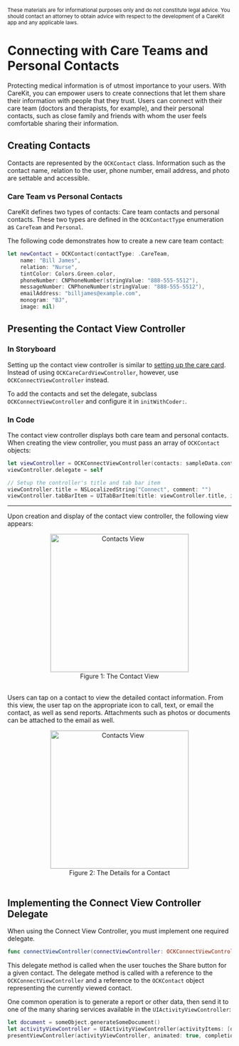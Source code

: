 <br/>
<sub>These materials are for informational purposes only and do not constitute legal advice. You should contact an attorney to obtain advice with respect to the development of a CareKit app and any applicable laws.</sub>

# Connecting with Care Teams and Personal Contacts
Protecting medical information is of utmost importance to your users. With CareKit, you can empower users to create connections that let them share their information with people that they trust. Users can connect with their care team (doctors and therapists, for example), and their personal contacts, such as close family and friends with whom the user feels comfortable sharing their information.

## Creating Contacts
Contacts are represented by the `OCKContact` class. Information such as the contact name, relation to the user, phone number, email address, and photo are settable and accessible.

### Care Team vs Personal Contacts
CareKit defines two types of contacts: Care team contacts and personal contacts. These two types are defined in the `OCKContactType` enumeration as `CareTeam` and `Personal`.

The following code demonstrates how to create a new care team contact:

```swift
let newContact = OCKContact(contactType: .CareTeam,
    name: "Bill James",
    relation: "Nurse",
    tintColor: Colors.Green.color,
    phoneNumber: CNPhoneNumber(stringValue: "888-555-5512"),
    messageNumber: CNPhoneNumber(stringValue: "888-555-5512"),
    emailAddress: "billjames@example.com",
    monogram: "BJ",
    image: nil)
```

## Presenting the Contact View Controller

### In Storyboard

Setting up the contact view controller is similar to [setting up the care card](../CreatingTheCareCard/CreatingTheCareCard.html#CreateAndPresentTheCareCard). Instead of using `OCKCareCardViewController`, however, use `OCKConnectViewController` instead.

To add the contacts and set the delegate, subclass `OCKConnectViewController` and configure it in `initWithCoder:`.

### In Code

The contact view controller displays both care team and personal contacts. When creating the view controller, you must pass an array of `OCKContact` objects:

```swift
let viewController = OCKConnectViewController(contacts: sampleData.contacts)
viewController.delegate = self

// Setup the controller's title and tab bar item
viewController.title = NSLocalizedString("Connect", comment: "")
viewController.tabBarItem = UITabBarItem(title: viewController.title, image: UIImage(named:"connect"), selectedImage: UIImage(named: "connect-filled"))
```

<hr/>

Upon creation and display of the contact view controller, the following view appears:

<center><img src="ConnectingWithCareTeamsAndPersonalContactsImages/ContactsView.png" style="border: solid #e0e0e0 1px;" width="310px" alt="Contacts View"/>
<figcaption>Figure 1: The Contact View</figcaption></center>
<br/>

Users can tap on a contact to view the detailed contact information. From this view, the user tap on the appropriate icon to call, text, or email the contact, as well as send reports. Attachments such as photos or documents can be attached to the email as well.

<center><img src="ConnectingWithCareTeamsAndPersonalContactsImages/ContactDetails.png" style="border: solid #e0e0e0 1px;" width="310px" alt="Contacts View"/>
<figcaption>Figure 2: The Details for a Contact</figcaption></center>
<br/>


## Implementing the Connect View Controller Delegate

When using the Connect View Controller, you must implement one required delegate.

```swift
func connectViewController(connectViewController: OCKConnectViewController, didSelectShareButtonForContact contact: OCKContact)
```

This delegate method is called when the user touches the Share button for a given contact. The delegate method is called with a reference to the `OCKConnectViewController` and a reference to the `OCKContact` object representing the currently viewed contact.

One common operation is to generate a report or other data, then send it to one of the many sharing services available in the `UIActivityViewController`:

```swift
let document = someObject.generateSomeDocument()
let activityViewController = UIActivityViewController(activityItems: [document], applicationActivities: nil)     
presentViewController(activityViewController, animated: true, completion: nil)
```
